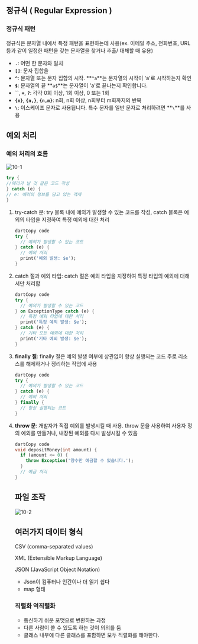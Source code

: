 ## 정규식 ( Regular Expression )

### 정규식 패턴

정규식은 문자열 내에서 특정 패턴을 표현하는데 사용(ex. 이메일 주소, 전화번호, URL 등과 같이 일정한 패턴을 갖는 문자열을 찾거나 추출/ 대체할 때 유용)

- **`.`**: 어떤 한 문자와 일치
- **`[]`**: 문자 집합을
- **`^`**: 문자열 또는 문자 집합의 시작. **`^a`**는 문자열의 시작이 'a'로 시작하는지 확인
- **`$`**: 문자열의 끝 **`a$`**는 문자열이 'a'로 끝나는지 확인합니다.
- **``**, **`+`**, **`?`**: 각각 0회 이상, 1회 이상, 0 또는 1회
- **`{n}`**, **`{n,}`**, **`{n,m}`**: n회, n회 이상, n회부터 m회까지의 반복
- **`\`**: 이스케이프 문자로 사용됩니다. 특수 문자를 일반 문자로 처리하려면 **`\`**를 사용

## 예외 처리

### 예외 처리의 흐름
![10-1](https://github.com/jungeun272/TIL/assets/131224099/381663f7-52f0-405c-bb38-c899422fbd24)

```dart
try {
//에러가 날 것 같은 코드 작성
} catch (e) {
// e: 에러의 정보를 담고 있는 객체
}
```

1. try-catch 문: try 블록 내에 예외가 발생할 수 있는 코드를 작성, catch 블록은 예외의 타입을 지정하여 특정 예외에 대한 처리
    
    ```dart
    dartCopy code
    try {
      // 예외가 발생할 수 있는 코드
    } catch (e) {
      // 예외 처리
      print('예외 발생: $e');
    }
    ```
    
2. catch 절과 예외 타입: catch 절은 예외 타입을 지정하여 특정 타입의 예외에 대해서만 처리함
    
    ```dart
    dartCopy code
    try {
      // 예외가 발생할 수 있는 코드
    } on ExceptionType catch (e) {
      // 특정 예외 타입에 대한 처리
      print('특정 예외 발생: $e');
    } catch (e) {
      // 기타 모든 예외에 대한 처리
      print('기타 예외 발생: $e');
    }
    ```
    
3. **finally 절**: finally 절은 예외 발생 여부에 상관없이 항상 실행되는 코드 주로 리소스를 해제하거나 정리하는 작업에 사용
    
    ```dart
    dartCopy code
    try {
      // 예외가 발생할 수 있는 코드
    } catch (e) {
      // 예외 처리
    } finally {
      // 항상 실행되는 코드
    }
    ```
    
4. **throw 문**: 개발자가 직접 예외를 발생시킬 때 사용. throw 문을 사용하여 사용자 정의 예외를 만들거나, 내장된 예외를 다시 발생시킬 수 있음
    
    ```dart
    dartCopy code
    void depositMoney(int amount) {
      if (amount <= 0) {
        throw Exception('양수만 예금할 수 있습니다.');
      }
      // 예금 처리
    }
    ```
    
    ## 파일 조작
    ![10-2](https://github.com/jungeun272/TIL/assets/131224099/fdfc50f1-ccc0-499b-845d-84868aed6465)
    
    ## 여러가지 데이터 형식
    
    CSV (comma-separated values)
    
    XML (Extensible Markup Language)
    
    JSON (JavaScript Object Notation)
    
    - Json이 컴퓨터나 인간이나 더 읽기 쉽다
    - map 형태
    
    ### 직렬화 역직렬화
    
    - 통신하기 쉬운 포맷으로 변환하는 과정
    - 다른 사람이 쓸 수 있도록 하는 것이 의의를 둠
    - 클래스 내부에 다른 클래스를 포함하면 모두 직렬화를 해야한다.
